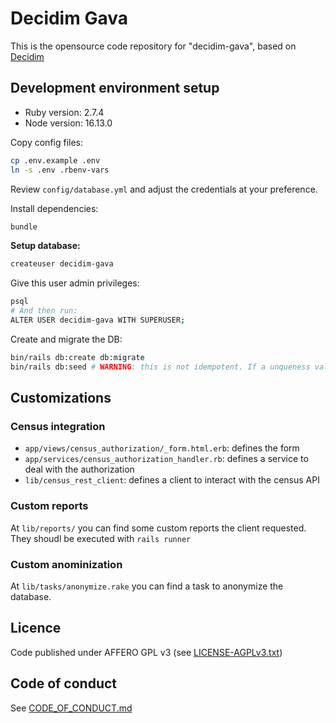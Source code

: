 # Decidim Gava

This is the opensource code repository for "decidim-gava", based on [Decidim](https://github.com/decidim/decidim)

## Development environment setup

- Ruby version: 2.7.4
- Node version: 16.13.0

Copy config files:

```bash
cp .env.example .env
ln -s .env .rbenv-vars
```

Review `config/database.yml` and adjust the credentials at your preference.

Install dependencies:

```bash
bundle
```

**Setup database:**

```bash
createuser decidim-gava
```

Give this user admin privileges:

```bash
psql
# And then run:
ALTER USER decidim-gava WITH SUPERUSER;
```

Create and migrate the DB:

```bash
bin/rails db:create db:migrate
bin/rails db:seed # WARNING: this is not idempotent. If a unqueness validations fails, drop and re-create
```

## Customizations

### Census integration

- `app/views/census_authorization/_form.html.erb`: defines the form
- `app/services/census_authorization_handler.rb`: defines a service to deal with the authorization
- `lib/census_rest_client`: defines a client to interact with the census API

### Custom reports

At `lib/reports/` you can find some custom reports the client requested. They shoudl be executed with `rails runner`

### Custom anominization

At `lib/tasks/anonymize.rake` you can find a task to anonymize the database.


## Licence

Code published under AFFERO GPL v3 (see [LICENSE-AGPLv3.txt](LICENSE-AGPLv3.txt))

## Code of conduct

See [CODE_OF_CONDUCT.md](CODE_OF_CONDUCT.md)
